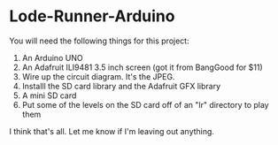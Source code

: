 # Lode-Runner-Arduino

You will need the following things for this project:
1) An Arduino UNO
2) An Adafruit ILI9481 3.5 inch screen (got it from BangGood for $11)
3) Wire up the circuit diagram.  It's the JPEG.
4) Installl the SD card library and the Adafruit GFX library
5) A mini SD card
6) Put some of the levels on the SD card off of an "lr" directory to play them

I think that's all.  Let me know if I'm leaving out anything.
